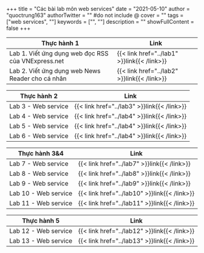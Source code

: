 +++
title = "Các bài lab môn web services"
date = "2021-05-10"
author = "quoctrung163"
authorTwitter = "" #do not include @
cover = ""
tags = ["web services", ""]
keywords = ["", ""]
description = ""
showFullContent = false
+++

| Thực hành 1 |  Link   |
| --- | --- |
| Lab 1. Viết ứng dụng web đọc RSS của VNExpress.net | {{< link href="../lab1" >}}link{{< /link>}} |
| Lab 2. Viết ứng dụng web News Reader cho cá nhân | {{< link href="../lab2" >}}link{{< /link>}} |

| Thực hành 2 |  Link   |
| --- | --- |
| Lab 3 - Web service | {{< link href="../lab3" >}}link{{< /link>}} |
| Lab 4 - Web service | {{< link href="../lab4" >}}link{{< /link>}} |
| Lab 5 - Web service| {{< link href="../lab4" >}}link{{< /link>}} |
| Lab 6 - Web service| {{< link href="../lab4" >}}link{{< /link>}} |

| Thực hành 3&4 |  Link   |
| --- | --- |
| Lab 7 - Web service | {{< link href="../lab7" >}}link{{< /link>}} |
| Lab 8 - Web service| {{< link href="../lab8" >}}link{{< /link>}} |
| Lab 9 - Web service | {{< link href="../lab9" >}}link{{< /link>}} |
| Lab 10 - Web service| {{< link href="../lab10" >}}link{{< /link>}} |
| Lab 11 - Web service | {{< link href="../lab11" >}}link{{< /link>}} |

| Thực hành 5 |  Link   |
| --- | --- |
| Lab 12 - Web service | {{< link href="../lab12" >}}link{{< /link>}} |
| Lab 13 - Web service| {{< link href="../lab13" >}}link{{< /link>}} |